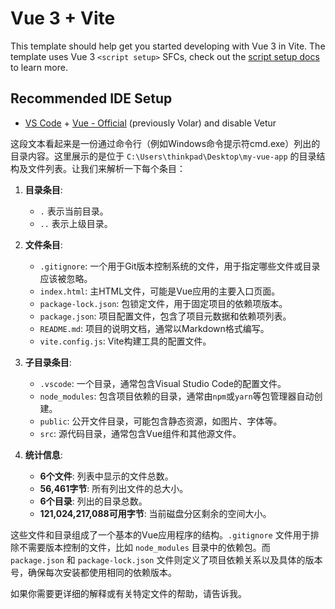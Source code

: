 # Vue 3 + Vite

This template should help get you started developing with Vue 3 in Vite. The template uses Vue 3 `<script setup>` SFCs, check out the [script setup docs](https://v3.vuejs.org/api/sfc-script-setup.html#sfc-script-setup) to learn more.

## Recommended IDE Setup

- [VS Code](https://code.visualstudio.com/) + [Vue - Official](https://marketplace.visualstudio.com/items?itemName=Vue.volar) (previously Volar) and disable Vetur


这段文本看起来是一份通过命令行（例如Windows命令提示符cmd.exe）列出的目录内容。这里展示的是位于 `C:\Users\thinkpad\Desktop\my-vue-app` 的目录结构及文件列表。让我们来解析一下每个条目：

1. **目录条目**:
   - `.` 表示当前目录。
   - `..` 表示上级目录。

2. **文件条目**:
   - `.gitignore`: 一个用于Git版本控制系统的文件，用于指定哪些文件或目录应该被忽略。
   - `index.html`: 主HTML文件，可能是Vue应用的主要入口页面。
   - `package-lock.json`: 包锁定文件，用于固定项目的依赖项版本。
   - `package.json`: 项目配置文件，包含了项目元数据和依赖项列表。
   - `README.md`: 项目的说明文档，通常以Markdown格式编写。
   - `vite.config.js`: Vite构建工具的配置文件。

3. **子目录条目**:
   - `.vscode`: 一个目录，通常包含Visual Studio Code的配置文件。
   - `node_modules`: 包含项目依赖的目录，通常由`npm`或`yarn`等包管理器自动创建。
   - `public`: 公开文件目录，可能包含静态资源，如图片、字体等。
   - `src`: 源代码目录，通常包含Vue组件和其他源文件。

4. **统计信息**:
   - **6个文件**: 列表中显示的文件总数。
   - **56,461字节**: 所有列出文件的总大小。
   - **6个目录**: 列出的目录总数。
   - **121,024,217,088可用字节**: 当前磁盘分区剩余的空间大小。

这些文件和目录组成了一个基本的Vue应用程序的结构。`.gitignore` 文件用于排除不需要版本控制的文件，比如 `node_modules` 目录中的依赖包。而 `package.json` 和 `package-lock.json` 文件则定义了项目依赖关系以及具体的版本号，确保每次安装都使用相同的依赖版本。

如果你需要更详细的解释或有关特定文件的帮助，请告诉我。
